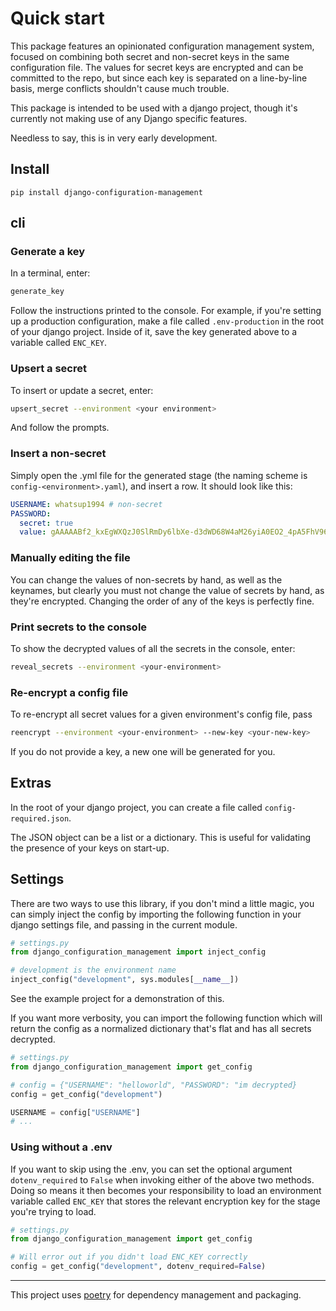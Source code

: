 # Quick start

This package features an opinionated configuration management system, focused on combining both secret
and non-secret keys in the same configuration file. The values for secret keys are encrypted and can
be committed to the repo, but since each key is separated on a line-by-line basis, merge conflicts
shouldn't cause much trouble.

This package is intended to be used with a django project, though it's currently not making use
of any Django specific features.

Needless to say, this is in very early development.

## Install

`pip install django-configuration-management`

## cli

### Generate a key

In a terminal, enter:

```bash
generate_key
```

Follow the instructions printed to the console. For example, if you're setting up a production configuration,
make a file called `.env-production` in the root of your django project. Inside of it, save the key generated
above to a variable called `ENC_KEY`.

### Upsert a secret

To insert or update a secret, enter:

```bash
upsert_secret --environment <your environment>
```

And follow the prompts.

### Insert a non-secret

Simply open the .yml file for the generated stage (the naming scheme is `config-<environment>.yaml`),
and insert a row. It should look like this:

```yaml
USERNAME: whatsup1994 # non-secret
PASSWORD:
  secret: true
  value: gAAAAABf2_kxEgWXQzJ0SlRmDy6lbXe-d3dWD68W4aM26yiA0EO2_4pA5FhV96uMWCLwpt7N6Y32zXQq-gTJ3sREbh1GOvNh5Q==
```

### Manually editing the file

You can change the values of non-secrets by hand, as well as the keynames, but clearly you must
not change the value of secrets by hand, as they're encrypted. Changing the order of any of the
keys is perfectly fine.

### Print secrets to the console

To show the decrypted values of all the secrets in the console, enter:

```bash
reveal_secrets --environment <your-environment>
```

### Re-encrypt a config file

To re-encrypt all secret values for a given environment's config file, pass

```bash
reencrypt --environment <your-environment> --new-key <your-new-key>
```

If you do not provide a key, a new one will be generated for you.

## Extras

In the root of your django project, you can create a file called `config-required.json`.

The JSON object can be a list or a dictionary. This is useful for validating the presence of your
keys on start-up.

## Settings

There are two ways to use this library, if you don't mind a little magic, you can
simply inject the config by importing the following function in your django settings file,
and passing in the current module.

```python
# settings.py
from django_configuration_management import inject_config

# development is the environment name
inject_config("development", sys.modules[__name__])
```

See the example project for a demonstration of this.

If you want more verbosity, you can import the following function which will return
the config as a normalized dictionary that's flat and has all secrets decrypted.

```python
# settings.py
from django_configuration_management import get_config

# config = {"USERNAME": "helloworld", "PASSWORD": "im decrypted}
config = get_config("development")

USERNAME = config["USERNAME"]
# ...
```

### Using without a .env

If you want to skip using the .env, you can set the optional argument `dotenv_required` to `False`
when invoking either of the above two methods. Doing so means it then becomes your responsibility
to load an environment variable called `ENC_KEY` that stores the relevant encryption key for the
stage you're trying to load.

```python
# settings.py
from django_configuration_management import get_config

# Will error out if you didn't load ENC_KEY correctly
config = get_config("development", dotenv_required=False)
```

---

This project uses [poetry](https://python-poetry.org/) for dependency management
and packaging.
